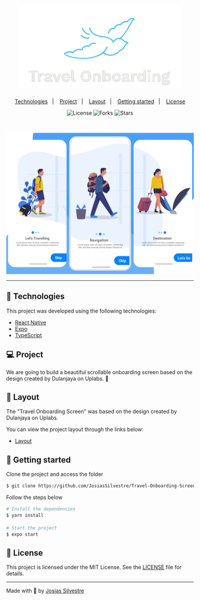 <h1 align="center">
    <img alt="Travel Onboarding Screen" title="Travel Onboarding Screen" src=".github/logo.png" />
</h1>

<p align="center">
  <a href="#technologies">Technologies</a>&nbsp;&nbsp;&nbsp;|&nbsp;&nbsp;&nbsp;
  <a href="#-project">Project</a>&nbsp;&nbsp;&nbsp;|&nbsp;&nbsp;&nbsp;
  <a href="#-layout">Layout</a>&nbsp;&nbsp;&nbsp;|&nbsp;&nbsp;&nbsp;
  <a href="#-layout">Getting started</a>&nbsp;&nbsp;&nbsp;|&nbsp;&nbsp;&nbsp;
  <a href="#-license">License</a>
</p>

<p align="center">
  <img  src="https://img.shields.io/static/v1?label=license&message=MIT&color=FFFFFF&labelColor=32B768" alt="License">
  
  <img src="https://img.shields.io/github/forks/JosiasSilvestre/Travel-Onboarding-Screen?label=forks&message=MIT&color=FFFFFF&labelColor=32B768" alt="Forks">     

  <img src="https://img.shields.io/github/stars/JosiasSilvestre/Travel-Onboarding-Screen?label=stars&message=MIT&color=FFFFFF&labelColor=32B768" alt="Stars">
</p>

<br>

<p align="center">
  <img alt="Travel Onboarding Screen" src=".github/Travel-Onboarding-Screen-preview.png">
</p>

---

## 🧪 Technologies

This project was developed using the following technologies:

- [React Native](https://reactnative.dev/)
- [Expo](https://expo.io/)
- [TypeScript](https://www.typescriptlang.org/)

## 💻 Project

We are going to build a beautiful scrollable onboarding screen based on the design created by Dulanjaya on Uplabs. 🛫

## 🔖 Layout

The "Travel Onboarding Screen" was based on the design created by Dulanjaya on Uplabs.

You can view the project layout through the links below:

- [Layout](https://www.uplabs.com/posts/splash-screen-mobile-ui-5)

## 🚀 Getting started

Clone the project and access the folder

```bash
$ git clone https://github.com/JosiasSilvestre/Travel-Onboarding-Screen.git && cd Travel-Onboarding-Screen
```

Follow the steps below
```bash
# Install the dependencies
$ yarn install

# Start the project
$ expo start
```

## 📝 License

This project is licensed under the MIT License. See the [LICENSE](LICENSE.md) file for details.


---

Made with 💜 by [Josias Silvestre](https://github.com/JosiasSilvestre)
